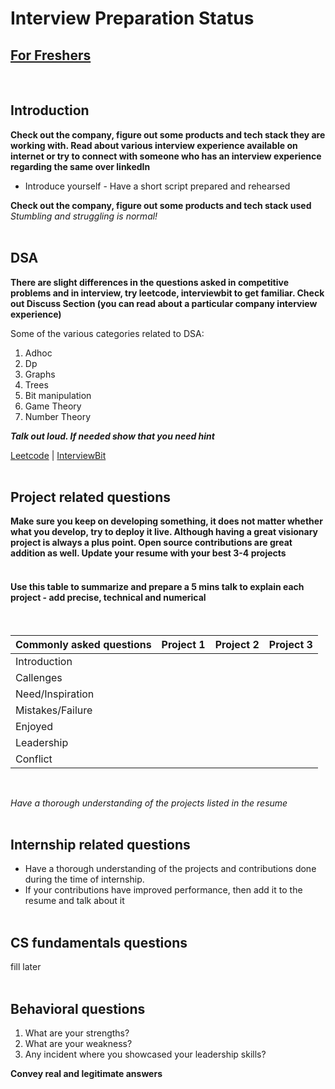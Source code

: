 # Interview Preparation Status

<h2><ins>For Freshers</ins></h2>
<br>


## Introduction <br>

**Check out the company, figure out some products and tech stack they are working with. Read about various interview experience available on internet or try to connect with someone who has an interview experience regarding the same over linkedIn** <br>

* Introduce yourself - Have a short script prepared and rehearsed <br>

**Check out the company, figure out some products and tech stack used** <br>
*Stumbling and struggling is normal!*
<br><br>


## DSA

**There are slight differences in the questions asked in competitive problems and in interview, try leetcode, interviewbit to get familiar. Check out Discuss Section (you can read about a particular company interview experience)**<br>

Some of the various categories related to DSA:
1. Adhoc
1. Dp
1. Graphs
1. Trees
1. Bit manipulation
1. Game Theory
1. Number Theory

***Talk out loud. If needed show that you need hint***

[Leetcode](https://leetcode.com/) | [InterviewBit](https://www.interviewbit.com/) 
<br><br>


## Project related questions

**Make sure you keep on developing something, it does not matter whether what you develop, try to deploy it live. Although having a great visionary project is always a plus point. Open source contributions are great addition as well. Update your resume with your best 3-4 projects**  
<br>

#### Use this table to summarize and prepare a 5 mins talk to explain each project - add precise, technical and numerical 
<br>

Commonly asked questions | Project 1 | Project 2 | Project 3
------------------------ | --------- | --------- | ----------
Introduction | | | 
Callenges | | |
Need/Inspiration | | |
Mistakes/Failure | | |
Enjoyed | | |
Leadership | | |
Conflict | | |
<br>

*Have a thorough understanding of the projects listed in the resume*
<br><br>


## Internship related questions

* Have a thorough understanding of the projects and contributions done during the time of internship. 
* If your contributions have improved performance, then add it to the resume and talk about it
<br><br>


## CS fundamentals questions
fill later
<br><br>


## Behavioral questions

1. What are your strengths?
1. What are your weakness?
1. Any incident where you showcased your leadership skills?

**Convey real and legitimate answers**
<br><br>